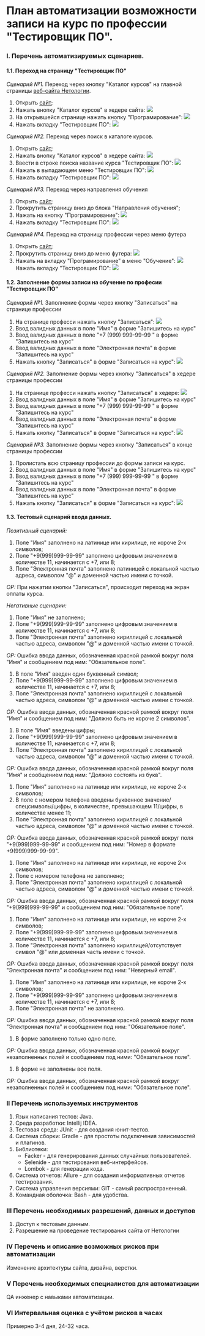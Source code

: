 # План автоматизации возможности записи на курс по профессии "Тестировщик ПО".

### **I. Перечень автоматизируемых сценариев.**  
#### **1.1. Переход на страницу "Тестировщик ПО"**
*Сценарий №1.* Переход через кнопку "Каталог курсов" на главной страницы [веб-сайта Нетологии](https://netology.ru/).
1. Открыть [сайт](https://netology.ru/);
2. Нажать внопку "Каталог курсов" в хедере сайта:
![](img/1.png)
3. На открывшейся странице нажать кнопку "Програмирование":
![](img/2.png)
1. Нажать вкладку "Тестировщик ПО":
![](img/3.png)

*Сценарий №2.* Переход через поиск в каталоге курсов.
1. Открыть [сайт](https://netology.ru/);
2. Нажать внопку "Каталог курсов" в хедере сайта:
![](img/1.png)
3. Ввести в строке поиска название курса "Тестировщик ПО":
![](img/4.png)
4. Нажать в выпадающем меню "Тестировщик ПО":
![](img/5.png) 
5. Нажать вкладку "Тестировщик ПО":
![](img/3.png)

*Сценарий №3.* Переход через направления обучения
1.  Открыть [сайт](https://netology.ru/);
2.  Прокрутить страницу вниз до блока "Направления обучения";
3.  Нажать на кнопку "Програмирование":
![](img/6.png) 
4.  Нажать вкладку "Тестировщик ПО":
![](img/3.png)

*Сценарий №4.* Переход на страницу профессии через меню футера
1. Открыть [сайт](https://netology.ru/);
2. Прокрутить страницу вниз до меню футера:
![](img/7.png)
3. Нажать на вкладку "Програмирование" в меню "Обучение":
![](img/8.png)
Нажать вкладку "Тестировщик ПО":
![](img/3.png)

#### **1.2. Заполнение формы записи на обучение по професии "Тестировщик ПО"**

*Сценарий №1.* Заполнение формы через кнопку "Записаться" на странице профессии
1. На странице професси нажать кнопку "Записаться":
![](img/9.png)
2. Ввод валидных данных в поле "Имя" в форме "Запишитесь на курс"
3. Ввод валидных данных в поле "+7 (999) 999-99-99 " в форме "Запишитесь на курс"
4. Ввод валидных данных в поле "Электронная почта" в форме "Запишитесь на курс"
5. Нажать кнопку "Записаться" в форме "Записаться на курс":
![](img/10.png)

*Сценарий №2.* Заполнение формы через кнопку "Записаться" в хедере страницы профессии
1. На странице професси нажать кнопку "Записаться" в хедере:
![](img/11.png)
2. Ввод валидных данных в поле "Имя" в форме "Запишитесь на курс"
3. Ввод валидных данных в поле "+7 (999) 999-99-99 " в форме "Запишитесь на курс"
4. Ввод валидных данных в поле "Электронная почта" в форме "Запишитесь на курс"
5. Нажать кнопку "Записаться" в форме "Записаться на курс":
![](img/10.png)

*Сценарий №3.* Заполнение формы через кнопку "Записаться" в конце страницы профессии
1. Пролистать всю страницу профессии до формы записи на курс.
2. Ввод валидных данных в поле "Имя" в форме "Запишитесь на курс"
3. Ввод валидных данных в поле "+7 (999) 999-99-99 " в форме "Запишитесь на курс"
4. Ввод валидных данных в поле "Электронная почта" в форме "Запишитесь на курс"
5. Нажать кнопку "Записаться" в форме "Записаться на курс":
![](img/10.png)

#### **1.3. Тестовый сценарий ввода данных.**
*Позитивный сценарий:* 
1. Поле "Имя" заполнено на латинице или кирилице, не короче 2-х символов;
2. Поле "+9(999)999-99-99" заполнено цифровым значением в количестве 11, начинается с +7, или 8;
3. Поле "Электронная почта" заполнено латиницей с локальной частью адреса, символом "@" и доменной частью имени с точкой.

*ОР:* При нажатии кнопки "Записаться", происходит переход на экран оплаты курса.

*Негативные сценарии:*
1. Поле "Имя" не заполнено; 
2. Поле "+9(999)999-99-99" заполнено цифровым значением в количестве 11, начинается с +7, или 8;
3. Поле "Электронная почта" заполнено кириллицей с локальной частью адреса, символом "@" и доменной частью имени с точкой.
   
*ОР:* Ошибка ввода данных, обозначенная красной рамкой вокруг поля "Имя" и сообщением под ним: "Обязательное поле".


1. В поле "Имя" введен один буквенный символ; 
2. Поле "+9(999)999-99-99" заполнено цифровым значением в количестве 11, начинается с +7, или 8;
3. Поле "Электронная почта" заполнено кириллицей с локальной частью адреса, символом "@" и доменной частью имени с точкой.
   
*ОР:* Ошибка ввода данных, обозначенная красной рамкой вокруг поля "Имя" и сообщением под ним: "Должно быть не короче 2 символов".


1. В поле "Имя" введены цифры; 
2. Поле "+9(999)999-99-99" заполнено цифровым значением в количестве 11, начинается с +7, или 8;
3. Поле "Электронная почта" заполнено кириллицей с локальной частью адреса, символом "@" и доменной частью имени с точкой.
   
*ОР:* Ошибка ввода данных, обозначенная красной рамкой вокруг поля "Имя" и сообщением под ним: "Должно состоять из букв".


1. Поле "Имя" заполнено на латинице или кирилице, не короче 2-х символов;
2. В поле с номером телефона введены буквенное значение/спецсимволы/цифры, в количестве, превышающем 11/цифры, в количестве менее 11;
3. Поле "Электронная почта" заполнено кириллицей с локальной частью адреса, символом "@" и доменной частью имени с точкой.

*ОР:* Ошибка ввода данных, обозначенная красной рамкой вокруг поля "+9(999)999-99-99" и сообщением под ним: "Номер в формате +9(999)999-99-99".


1. Поле "Имя" заполнено на латинице или кирилице, не короче 2-х символов;
2. Поле с номером телефона не заполнено;
3. Поле "Электронная почта" заполнено кириллицей с локальной частью адреса, символом "@" и доменной частью имени с точкой.

*ОР:* Ошибка ввода данных, обозначенная красной рамкой вокруг поля "+9(999)999-99-99" и сообщением под ним: "Обязательное поле".


1. Поле "Имя" заполнено на латинице или кирилице, не короче 2-х символов;
2. Поле "+9(999)999-99-99" заполнено цифровым значением в количестве 11, начинается с +7, или 8;
3. Поле "Электронная почта" заполнено кириллицей/отсутствует символ "@" или доменная часть имени с точкой.

*ОР:* Ошибка ввода данных, обозначенная красной рамкой вокруг поля "Электронная почта" и сообщением под ним: "Неверный email".


1. Поле "Имя" заполнено на латинице или кирилице, не короче 2-х символов;
2. Поле "+9(999)999-99-99" заполнено цифровым значением в количестве 11, начинается с +7, или 8;
3. Поле "Электронная почта" не заполнено.

*ОР:* Ошибка ввода данных, обозначенная красной рамкой вокруг поля "Электронная почта" и сообщением под ним: "Обязательное поле".


1. В форме заполнено только одно поле.

*ОР:* Ошибка ввода данных, обозначенная красной рамкой вокруг незаполненных полей и сообщением под ними: "Обязательное поле".


1. В форме не заполнены все поля.

*ОР:* Ошибка ввода данных, обозначенная красной рамкой вокруг незаполненных полей и сообщением под ними: "Обязательное поле".

### **II Перечень используемых инструментов**

1. Язык написания тестов: Java.
2. Среда разработки: Intellij IDEA.
3. Тестовая среда: JUnit - для создания юнит-тестов.
4. Система сборки: Gradle - для простоты подключения зависимостей и плагинов.
5. Библиотеки: 
    - Facker  - для генерирования данных случайных пользователей.
    - Selenide - для тестирования веб-интерфейсов.
    - Lombok - для генерации кода.
6. Система отчетов: Allure - для создания информативных отчетов тестирования.
7. Система управления версиями: GIT - самый распространенный.
8. Командная оболочка: Bash - для удобства. 

### **III Перечень необходимых разрешений, данных и доступов**

1. Доступ к тестовым данным.
2. Разрешение на проведение тестирования сайта от  Нетологии
   
### **IV Перечень и описание возможных рисков при автоматизации**

Изменение архитектуры сайта, дизайна, верстки.

### **V Перечень необходимых специалистов для автоматизации**

QA инженер с навыками автоматизации.

### **VI Интервальная оценка с учётом рисков в часах**

Примерно 3-4 дня, 24-32 часа.

   
  
    



